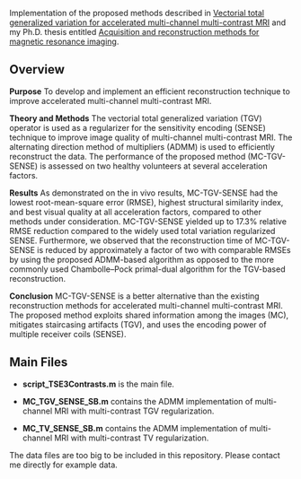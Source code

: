 
Implementation of the proposed methods described in [Vectorial total generalized variation for accelerated multi-channel multi-contrast MRI](https://www.sciencedirect.com/science/article/abs/pii/S0730725X16300704)
and my Ph.D. thesis entitled [Acquisition and reconstruction methods for magnetic resonance imaging](https://dspace.mit.edu/handle/1721.1/105570).

Overview
------
**Purpose**
To develop and implement an efficient reconstruction technique to improve accelerated multi-channel multi-contrast MRI.

**Theory and Methods**
The vectorial total generalized variation (TGV) operator is used as a regularizer for the sensitivity encoding (SENSE) technique to improve image quality of multi-channel multi-contrast MRI. The alternating direction method of multipliers (ADMM) is used to efficiently reconstruct the data. The performance of the proposed method (MC-TGV-SENSE) is assessed on two healthy volunteers at several acceleration factors.

**Results**
As demonstrated on the in vivo results, MC-TGV-SENSE had the lowest root-mean-square error (RMSE), highest structural similarity index, and best visual quality at all acceleration factors, compared to other methods under consideration. MC-TGV-SENSE yielded up to 17.3% relative RMSE reduction compared to the widely used total variation regularized SENSE. Furthermore, we observed that the reconstruction time of MC-TGV-SENSE is reduced by approximately a factor of two with comparable RMSEs by using the proposed ADMM-based algorithm as opposed to the more commonly used Chambolle–Pock primal-dual algorithm for the TGV-based reconstruction.

**Conclusion**
MC-TGV-SENSE is a better alternative than the existing reconstruction methods for accelerated multi-channel multi-contrast MRI. The proposed method exploits shared information among the images (MC), mitigates staircasing artifacts (TGV), and uses the encoding power of multiple receiver coils (SENSE).

Main Files
------
* **script_TSE3Contrasts.m** is the main file.

* **MC_TGV_SENSE_SB.m** contains the ADMM implementation of multi-channel MRI with multi-contrast TGV regularization.

* **MC_TV_SENSE_SB.m** contains the ADMM implementation of multi-channel MRI with multi-contrast TV regularization.

The data files are too big to be included in this repository. Please contact me directly for example data.


